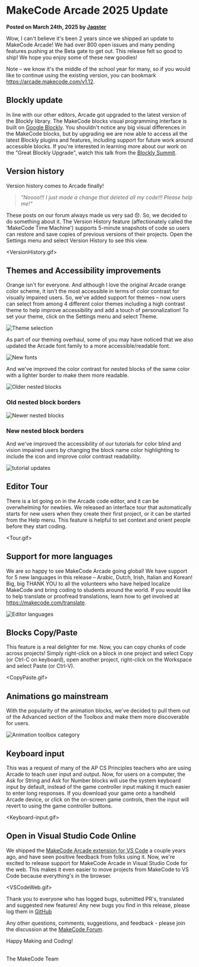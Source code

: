 # MakeCode Arcade 2025 Update

**Posted on March 24th, 2025 by [Jaqster](https://github.com/jaqster)**

Wow, I can't believe it's been 2 years since we shipped an update to MakeCode Arcade! We had over 800 open issues and many pending features pushing at the Beta gate to get out. This release felt so good to ship! We hope you enjoy some of these new goodies!

Note – we know it's the middle of the school year for many, so if you would like to continue using the existing version, you can bookmark https://arcade.makecode.com/v1.12. 

## Blockly update

In line with our other editors, Arcade got upgraded to the latest version of the Blockly library. The MakeCode blocks visual programming interface is built on [Google 
Blockly](https://developers.google.com/blockly). You shouldn't notice any big visual differences in the MakeCode blocks, but by upgrading we are now able to access all the latest Blockly plugins and features, including support for future work around accessible blocks. If you're interested in learning more about our work on the "Great Blockly Upgrade", watch this talk from the [Blockly Summit](https://youtu.be/SoXN61lSL9U).

## Version history

Version history comes to Arcade finally!

>_"Noooo!!! I just made a change that deleted all my code!!! Please help me!"_

These posts on our forum always made us very sad 😞. So, we decided to do something about it. The Version History feature (affectionately called the ‘MakeCode Time Machine') supports 5-minute snapshots of code so users can restore and save copies of previous versions of their projects. Open the Settings menu and select Version History to see this view.

<VersionHistory.gif>

## Themes and Accessibility improvements

Orange isn't for everyone. And although I love the original Arcade orange color scheme, it isn't the most accessible in terms of color contrast for visually impaired users. So, we've added support for themes – now users can select from among 4 different color themes including a high contrast theme to help improve accessibility and add a touch of personalization! To set your theme, click on the Settings menu and select Theme.

![Theme selection](/static/blog/arcade/update-mar-2025/themes.png)

As part of our theming overhaul, some of you may have noticed that we also updated the Arcade font family to a more accessible/readable font.

![New fonts](/static/blog/arcade/update-mar-2025/fonts.png)

And we've improved the color contrast for nested blocks of the same color with a lighter border to make them more readable.

![Older nested blocks](/static/blog/arcade/update-mar-2025/old-nested.png)

### Old nested block borders

![Newer nested blocks](/static/blog/arcade/update-mar-2025/new-nested.png)

### New nested block borders

And we've improved the accessibility of our tutorials for color blind and vision impaired users by changing the block name color highlighting to include the icon and improve color contrast readability.

![tutorial updates](/static/blog/arcade/update-mar-2025/tutorial-updates.png)

## Editor Tour

There is a lot going on in the Arcade code editor, and it can be overwhelming for newbies. We released an interface tour that automatically starts for new users when they create their first project, or it can be started from the Help menu. This feature is helpful to set context and orient people before they start coding.

<Tour.gif>

## Support for more languages

We are so happy to see MakeCode Arcade going global! We have support for 5 new languages in this release – Arabic, Dutch, Irish, Italian and Korean! Big, big THANK YOU to all the volunteers who have helped localize MakeCode and bring coding to students around the world. If you would like to help translate or proofread translations, learn how to get involved at https://makecode.com/translate. 

![Editor languages](/static/blog/arcade/update-mar-2025/editor-languages.png)

## Blocks Copy/Paste

This feature is a real delighter for me. Now, you can copy chunks of code across projects! Simply right-click on a block in one project and select Copy (or Ctrl-C on keyboard), open another project, right-click on the Workspace and select Paste (or Ctrl-V).

<CopyPaste.gif>

## Animations go mainstream

With the popularity of the animation blocks, we've decided to pull them out of the Advanced section of the Toolbox and make them more discoverable for users.

![Animation toolbox category](/static/blog/arcade/update-mar-2025/toolbox.png)

## Keyboard input

This was a request of many of the AP CS Principles teachers who are using Arcade to teach user input and output. Now, for users on a computer, the Ask for String and Ask for Number blocks will use the system keyboard input by default, instead of the game controller input making it much easier to enter long responses. If you download your game onto a handheld Arcade device, or click on the on-screen game controls, then the input will revert to using the game controller buttons.

<Keyboard-input.gif>

## Open in Visual Studio Code Online

We shipped the [MakeCode Arcade extension for VS Code]( https://makecode.com/blog/arcade/vscode-extension) a couple years ago, and have seen positive feedback from folks using it. Now, we're excited to release support for MakeCode Arcade in Visual Studio Code for the web. This makes it even easier to move projects from MakeCode to VS Code because everything's in the browser.

<VSCodeWeb.gif>

Thank you to everyone who has logged bugs, submitted PR's, translated and suggested new features! Any new bugs you find in this release, please log them in [GitHub](https://github.com/Microsoft/pxt-arcade/issues)

Any other questions, comments, suggestions, and feedback - please join the discussion at the
[MakeCode Forum](https://forum.makecode.com).

Happy Making and Coding!

<br/>
The MakeCode Team
